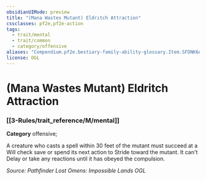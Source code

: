 ```yaml
---
obsidianUIMode: preview
title: "(Mana Wastes Mutant) Eldritch Attraction"
cssclasses: pf2e,pf2e-action
tags:
  - trait/mental
  - trait/common
  - category/offensive
aliases: "Compendium.pf2e.bestiary-family-ability-glossary.Item.SFDNK6AauPO6io5B"
license: OGL
---
```

# (Mana Wastes Mutant) Eldritch Attraction

### [[3-Rules/trait_reference/M/mental]]

**Category** offensive; 




A creature who casts a spell within 30 feet of the mutant must succeed at a Will check save or spend its next action to Stride toward the mutant. It can't Delay or take any reactions until it has obeyed the compulsion.

*Source: Pathfinder Lost Omens: Impossible Lands*
*OGL*